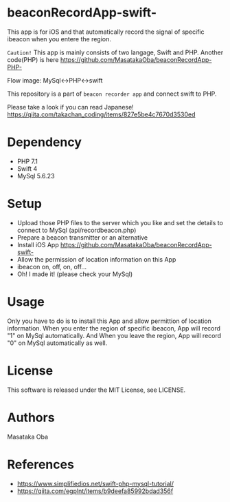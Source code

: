 # beaconRecordApp-swift-
This app is for iOS and that automatically record the signal of specific ibeacon when you entere the region.

`Caution!`
This app is mainly consists of two langage, Swift and PHP.
Another code(PHP) is here
https://github.com/MasatakaOba/beaconRecordApp-PHP-

Flow image: MySql<->PHP<->swift

This repository is a part of `beacon recorder app` and connect swift to PHP.

Please take a look if you can read Japanese!
https://qiita.com/takachan_coding/items/827e5be4c7670d3530ed

# Dependency
- PHP 7.1
- Swift 4
- MySql 5.6.23

# Setup
- Upload those PHP files to the server which you like and set the details to connect to MySql (api/recordbeacon.php)
- Prepare a beacon transmitter or an alternative
- Install iOS App
https://github.com/MasatakaOba/beaconRecordApp-swift-
- Allow the permission of location information on this App
- ibeacon on, off, on, off...
- Oh! I made it! (please check your MySql)

# Usage
Only you have to do is to install this App and allow permittion of location information.
When you enter the region of specific ibeacon, App will record "1" on MySql automatically. 
And When you leave the region, App will record "0" on MySql automatically as well.

# License
This software is released under the MIT License, see LICENSE.

# Authors
Masataka Oba

# References
- https://www.simplifiedios.net/swift-php-mysql-tutorial/
- https://qiita.com/egplnt/items/b9deefa85992bdad356f
